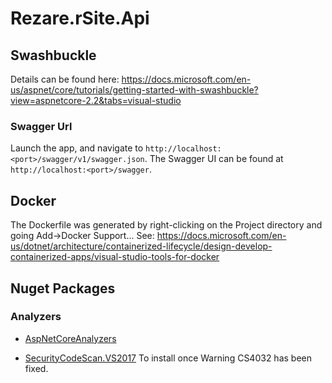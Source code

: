 ﻿# Rezare.rSite.Api

## Swashbuckle

Details can be found here: https://docs.microsoft.com/en-us/aspnet/core/tutorials/getting-started-with-swashbuckle?view=aspnetcore-2.2&tabs=visual-studio

### Swagger Url

Launch the app, and navigate to `http://localhost:<port>/swagger/v1/swagger.json`.
The Swagger UI can be found at `http://localhost:<port>/swagger`.

## Docker

The Dockerfile was generated by right-clicking on the Project directory and going Add->Docker Support...
See: https://docs.microsoft.com/en-us/dotnet/architecture/containerized-lifecycle/design-develop-containerized-apps/visual-studio-tools-for-docker

## Nuget Packages

### Analyzers

 - [AspNetCoreAnalyzers](https://github.com/DotNetAnalyzers/AspNetCoreAnalyzers)

 - [SecurityCodeScan.VS2017](https://security-code-scan.github.io/) To install once Warning CS4032 has been fixed.